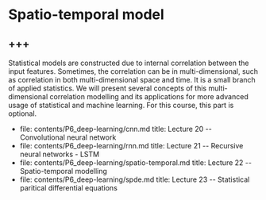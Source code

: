 # Spatio-temporal model


+++
---

Statistical models are constructed due to internal correlation between the input features. Sometimes, the correlation can be in multi-dimensional, such as correlation in both multi-dimensional space and time. It is a small branch of applied statistics. We will present several concepts of this multi-dimensional correlation modelling and its applications for more advanced usage of statistical and machine learning. For this course, this part is optional.


  - file: contents/P6_deep-learning/cnn.md
    title: Lecture 20 -- Convolutional neural network
  - file: contents/P6_deep-learning/rnn.md
    title: Lecture 21 -- Recursive neural networks - LSTM
  - file: contents/P6_deep-learning/spatio-temporal.md
    title: Lecture 22 -- Spatio-temporal modelling
  - file: contents/P6_deep-learning/spde.md
    title: Lecture 23 -- Statistical paritical differential equations